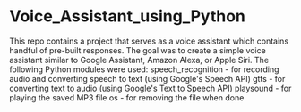 # Voice_Assistant_using_Python
This repo contains a project that serves as a voice assistant which contains handful of pre-built responses. The goal was to create a simple voice assistant similar to Google Assistant, Amazon Alexa, or Apple Siri. The following Python modules were used:
speech_recognition - for recording audio and converting speech to text (using Google's Speech API)
gtts - for converting text to audio (using Google's Text to Speech API)
playsound - for playing the saved MP3 file
os - for removing the file when done
